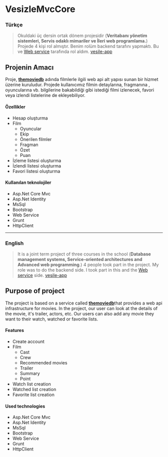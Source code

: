 
# VesizleMvcCore
### Türkçe
> Okuldaki üç dersin ortak dönem projesidir (**Veritabanı yönetim sistemleri, Servis odaklı mimariler ve İleri web programlama.**) Projede 4 kişi rol almıştır. Benim rolüm backend tarafını yapmaktı. Bu ve [Web service](https://github.com/AliYildizoz909/VesizleWebService) tarafında rol aldım.
[vesile-app](https://github.com/vesile-app)
## Projenin Amacı
 Proje, **[themoviedb](https://developers.themoviedb.org/3/getting-started/introduction)** adında filmlerle ilgili web api alt yapısı sunan bir hizmet üzerine kuruludur. Projede kullanıcımız filmin detaylarına, fragmanına , oyuncularına vb. bilgilerine bakabildiği gibi istediği filmi izlenecek, favori veya izlendi listelerine de ekleyebiliyor. 
#### Özellikler
 - Hesap oluşturma
 - Film
	 - Oyuncular
	 - Ekip
	 - Önerilen filmler
	 - Fragman
	 - Özet
	 - Puan
- İzleme listesi oluşturma
- İzlendi listesi oluşturma
- Favori listesi oluşturma

#### Kullanılan teknolojiler
- Asp.Net Core Mvc
- Asp.Net Identity
- MsSql
- Bootstrap
- Web Service
- Grunt
- HttpClient 
----------------------------------
### English 
> It is a joint term project of three courses in the school (**Database management systems, Service-oriented architectures and Advanced web programming**.) 4 people took part in the project. My role was to do the backend side. I took part in this and the [Web service](https://github.com/AliYildizoz909/VesizleWebService) side.
[vesile-app](https://github.com/vesile-app)

## Purpose of project
The project is based on a service called [**themoviedb**](https://developers.themoviedb.org/3/getting-started/introduction)that provides a web api infrastructure for movies. In the project, our user can look at the details of the movie, it's trailer, actors, etc. Our users can also add any movie they want to their watch, watched or favorite lists.
 
 #### Features
 - Create account
 - Film
	- Cast 
	- Crew
	- Recommended movies
	- Trailer
	- Summary
	- Point
- Watch list creation
- Watched list creation
- Favorite list creation

#### Used technologies
- Asp.Net Core Mvc
- Asp.Net Identity
- MsSql
- Bootstrap
- Web Service
- Grunt
- HttpClient 
